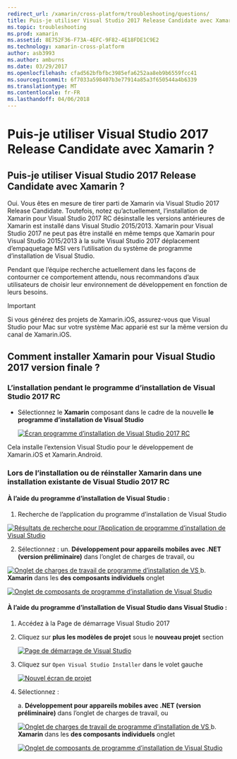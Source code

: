```yaml
---
redirect_url: /xamarin/cross-platform/troubleshooting/questions/
title: Puis-je utiliser Visual Studio 2017 Release Candidate avec Xamarin ?
ms.topic: troubleshooting
ms.prod: xamarin
ms.assetid: 8E752F36-F73A-4EFC-9F82-4E18FDE1C9E2
ms.technology: xamarin-cross-platform
author: asb3993
ms.author: amburns
ms.date: 03/29/2017
ms.openlocfilehash: cfad562bfbfbc3985efa6252aa8eb9b6559fcc41
ms.sourcegitcommit: 6f7033a598407b3e77914a85a3f650544a4b6339
ms.translationtype: MT
ms.contentlocale: fr-FR
ms.lasthandoff: 04/06/2018
---
```

# <a name="can-i-use-visual-studio-2017-release-candidate-with-xamarin"></a>Puis-je utiliser Visual Studio 2017 Release Candidate avec Xamarin ?

## <a name="can-i-use-visual-studio-2017-release-candidate-with-xamarin"></a>Puis-je utiliser Visual Studio 2017 Release Candidate avec Xamarin ?

Oui. Vous êtes en mesure de tirer parti de Xamarin via Visual Studio 2017 Release Candidate. Toutefois, notez qu’actuellement, l’installation de Xamarin pour Visual Studio 2017 RC désinstalle les versions antérieures de Xamarin est installé dans Visual Studio 2015/2013. Xamarin pour Visual Studio 2017 ne peut pas être installé en même temps que Xamarin pour Visual Studio 2015/2013 à la suite Visual Studio 2017 déplacement d’empaquetage MSI vers l’utilisation du système de programme d’installation de Visual Studio.

Pendant que l’équipe recherche actuellement dans les façons de contourner ce comportement attendu, nous recommandons d’aux utilisateurs de choisir leur environnement de développement en fonction de leurs besoins. 

> [!IMPORTANT]
> Si vous générez des projets de Xamarin.iOS, assurez-vous que Visual Studio pour Mac sur votre système Mac apparié est sur la même version du canal de Xamarin.iOS.

## <a name="how-do-i-install-xamarin-to-visual-studio-2017-release-candidate"></a>Comment installer Xamarin pour Visual Studio 2017 version finale ?

### <a name="installing-during-the-visual-studio-2017-rc-installer"></a>L’installation pendant le programme d’installation de Visual Studio 2017 RC

* Sélectionnez le **Xamarin** composant dans le cadre de la nouvelle **le programme d’installation de Visual Studio**

  [![](visualstudio-2017-rc-images/install1-sml.png "Écran programme d’installation de Visual Studio 2017 RC")](visualstudio-2017-rc-images/install1-orig.png#lightbox)

Cela installe l’extension Visual Studio pour le développement de Xamarin.iOS et Xamarin.Android.

### <a name="installing-or-reinstalling-xamarin-in-an-existing-installation-of-visual-studio-2017-rc"></a>Lors de l’installation ou de réinstaller Xamarin dans une installation existante de Visual Studio 2017 RC

#### <a name="using-the-visual-studio-installer"></a>À l’aide du programme d’installation de Visual Studio :

1. Recherche de l’application du programme d’installation de Visual Studio

  [![](visualstudio-2017-rc-images/reinstall1-sml.png "Résultats de recherche pour l’Application de programme d’installation de Visual Studio")](visualstudio-2017-rc-images/reinstall1-orig.png#lightbox)

2. Sélectionnez : un. **Développement pour appareils mobiles avec .NET (version préliminaire)** dans l’onglet de charges de travail, ou

  [![](visualstudio-2017-rc-images/reinstall2-sml.png "Onglet de charges de travail de programme d’installation de VS") ](visualstudio-2017-rc-images/reinstall2-orig.png#lightbox) b. **Xamarin** dans les **des composants individuels** onglet

  [![](visualstudio-2017-rc-images/reinstall3-sml.png "Onglet de composants de programme d’installation de Visual Studio")](visualstudio-2017-rc-images/reinstall3-orig.png#lightbox)

#### <a name="using-the-visual-studio-installer-within-visual-studio"></a>À l’aide du programme d’installation de Visual Studio dans Visual Studio :
1. Accédez à la Page de démarrage Visual Studio 2017
2. Cliquez sur **plus les modèles de projet** sous le **nouveau projet** section

    [![](visualstudio-2017-rc-images/reinstall4-sml.png "Page de démarrage de Visual Studio")](visualstudio-2017-rc-images/reinstall4-orig.png#lightbox)
3. Cliquez sur `Open Visual Studio Installer` dans le volet gauche

    [![](visualstudio-2017-rc-images/reinstall5-sml.png "Nouvel écran de projet")](visualstudio-2017-rc-images/reinstall5-orig.png#lightbox)
4. Sélectionnez :
    
    a. **Développement pour appareils mobiles avec .NET (version préliminaire)** dans l’onglet de charges de travail, ou

    [![](visualstudio-2017-rc-images/reinstall2-sml.png "Onglet de charges de travail de programme d’installation de VS") ](visualstudio-2017-rc-images/reinstall2-orig.png#lightbox) b. **Xamarin** dans les **des composants individuels** onglet

    [![](visualstudio-2017-rc-images/reinstall3-sml.png "Onglet de composants de programme d’installation de Visual Studio")](visualstudio-2017-rc-images/reinstall3-orig.png#lightbox)
